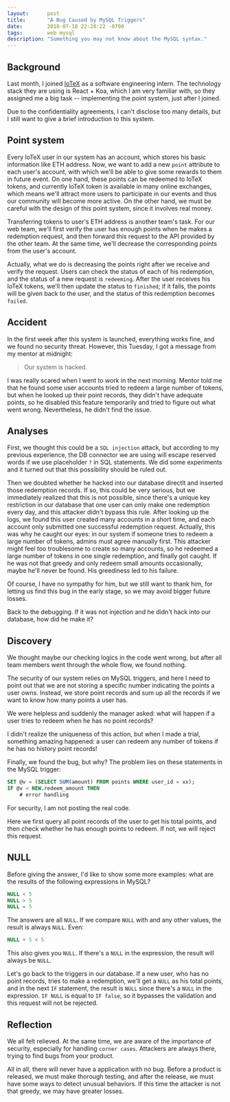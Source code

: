 ```yaml
---
layout:      post
title:       "A Bug Caused by MySQL Triggers"
date:        2018-07-18 22:28:22 -0700
tags:        web mysql
description: "Something you may not know about the MySQL syntax."
---
```


## Background
Last month, I joined [IoTeX](https://iotex.io) as a software engineering intern. The technology stack they are using is React + Koa, which I am very familiar with, so they assigned me a big task -- implementing the point system, just after I joined.

Due to the confidentiality agreements, I can't disclose too many details, but I still want to give a brief introduction to this system.

## Point system
Every IoTeX user in our system has an account, which stores his basic information like ETH address. Now, we want to add a new `point` attribute to each user's account, with which we'll be able to give some rewards to them in future event. On one hand, these points can be redeemed to IoTeX tokens, and currently IoTeX token is available in many online exchanges, which means we'll attract more users to participate in our events and thus our community will become more active. On the other hand, we must be careful with the design of this point system, since it involves real money.

Transferring tokens to user's ETH address is another team's task. For our web team, we'll first verify the user has enough points when he makes a redemption request, and then forward this request to the API provided by the other team. At the same time, we'll decrease the corresponding points from the user's account.

Actually, what we do is decreasing the points right after we receive and verify the request. Users can check the status of each of his redemption, and the status of a new request is `redeeming`. After the user receives his IoTeX tokens, we'll then update the status to `finished`; if it fails, the points will be given back to the user, and the status of this redemption becomes `failed`.

## Accident
In the first week after this system is launched, everything works fine, and we found no security threat. However, this Tuesday, I got a message from my mentor at midnight:

> Our system is hacked.

I was really scared when I went to work in the next morning. Mentor told me that he found some user accounts tried to redeem a large number of tokens, but when he looked up their point records, they didn't have adequate points, so he disabled this feature temporarily and tried to figure out what went wrong. Nevertheless, he didn't find the issue. 

## Analyses
First, we thought this could be a `SQL injection` attack, but according to my previous experience, the DB connector we are using will escape reserved words if we use placeholder `?` in SQL statements. We did some experiments and it turned out that this possibility should be ruled out.

Then we doubted whether he hacked into our database directlt and inserted those redemption records. If so, this could be very serious, but we immediately realized that this is not possible, since there's a unique key restriction in our database that one user can only make one redemption every day, and this attacker didn't bypass this rule. After looking up the logs, we found this user created many accounts in a short time, and each account only submitted one successful redemption request. Actually, this was why he caught our eyes: in our system if someone tries to redeem a large number of tokens, admins must agree manually first. This attacker might feel too troublesome to create so many accounts, so he redeemed a large number of tokens in one single redemption, and finally got caught. If he was not that greedy and only redeem small amounts occasionally, maybe he'll never be found. His greediness led to his failure.

Of course, I have no sympathy for him, but we still want to thank him, for letting us find this bug in the early stage, so we may avoid bigger future losses.

Back to the debugging. If it was not injection and he didn't hack into our database, how did he make it?

## Discovery
We thought maybe our checking logics in the code went wrong, but after all team members went through the whole flow, we found nothing.

The security of our system relies on MySQL triggers, and here I need to point out that we are not storing a specific number indicating the points a user owns. Instead, we store point records and sum up all the records if we want to know how many points a user has.

We were helpless and suddenly the manager asked: what will happen if a user tries to redeem when he has no point records?

I didn't realize the uniqueness of this action, but when I made a trial, something amazing happened: a user can redeem any number of tokens if he has no history point records!

Finally, we found the bug, but why? The problem lies on these statements in the MySQL trigger:

``` sql
SET @v = (SELECT SUM(amount) FROM points WHERE user_id = xx);
IF @v < NEW.redeem_amount THEN
    # error handling
```

For security, I am not posting the real code. 

Here we first query all point records of the user to get his total points, and then check whether he has enough points to redeem. If not, we will reject this request.

## NULL
Before giving the answer, I'd like to show some more examples: what are the results of the following expressions in MySQL?

``` sql
NULL < 5
NULL > 5
NULL = 5
```

The answers are all `NULL`. If we compare `NULL` with and any other values, the result is always `NULL`. Even:

``` sql
NULL + 5 < 5
```

This also gives you `NULL`. If there's a `NULL` in the expression, the result will always be `NULL`.

Let's go back to the triggers in our database. If a new user, who has no point records, tries to make a redemption, we'll get a `NULL` as his total points, and in the next `IF` statement, the result is `NULL` since there's a `NULL` in the expression. `IF NULL` is equal to `IF false`, so it bypasses the validation and this request will not be rejected.

## Reflection
We all felt relieved. At the same time, we are aware of the importance of security, especially for handling `corner cases`. Attackers are always there, trying to find bugs from your product.

All in all, there will never have a application with no bug. Before a product is released, we must make thorough testing, and after the release, we must have some ways to detect unusual behaviors. If this time the attacker is not that greedy, we may have greater losses.
